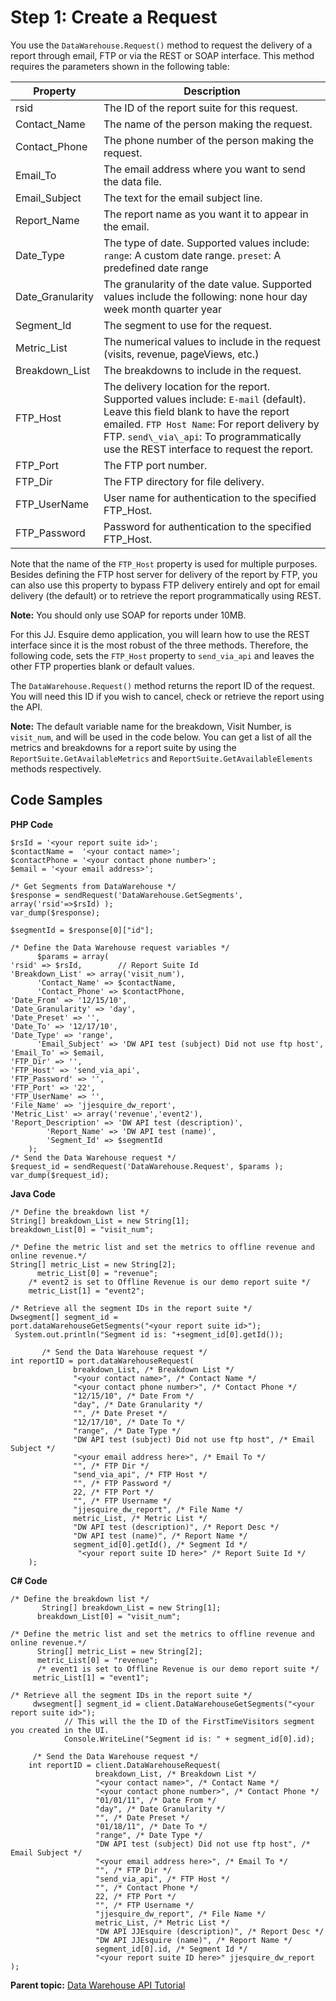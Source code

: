 # Step 1: Create a Request

 

You use the `DataWarehouse.Request()` method to request the delivery of a report through email, FTP or via the REST or SOAP interface. This method requires the parameters shown in the following table:

| Property | Description |
|-------------|---------------|
| rsid | The ID of the report suite for this request. |
| Contact\_Name | The name of the person making the request. |
| Contact\_Phone | The phone number of the person making the request. |
| Email\_To | The email address where you want to send the data file. |
| Email\_Subject | The text for the email subject line. |
| Report\_Name | The report name as you want it to appear in the email. |
| Date\_Type | The type of date. Supported values include: `range`: A custom date range. `preset`: A predefined date range |
| Date\_Granularity | The granularity of the date value. Supported values include the following: none hour day week month quarter year |
| Segment\_Id | The segment to use for the request. |
| Metric\_List | The numerical values to include in the request \(visits, revenue, pageViews, etc.\) |
| Breakdown\_List | The breakdowns to include in the request. |
| FTP\_Host | The delivery location for the report. Supported values include: `E-mail` \(default\). Leave this field blank to have the report emailed. `FTP Host Name`: For report delivery by FTP. `send\_via\_api`: To programmatically use the REST interface to request the report. |
| FTP\_Port | The FTP port number. |
| FTP\_Dir | The FTP directory for file delivery. |
| FTP\_UserName | User name for authentication to the specified FTP\_Host. |
| FTP\_Password | Password for authentication to the specified FTP\_Host. |

Note that the name of the `FTP_Host` property is used for multiple purposes. Besides defining the FTP host server for delivery of the report by FTP, you can also use this property to bypass FTP delivery entirely and opt for email delivery \(the default\) or to retrieve the report programmatically using REST.

**Note:** You should only use SOAP for reports under 10MB.

For this JJ. Esquire demo application, you will learn how to use the REST interface since it is the most robust of the three methods. Therefore, the following code, sets the `FTP_Host` property to `send_via_api` and leaves the other FTP properties blank or default values.

The `DataWarehouse.Request()` method returns the report ID of the request. You will need this ID if you wish to cancel, check or retrieve the report using the API.

**Note:** The default variable name for the breakdown, Visit Number, is `visit_num`, and will be used in the code below. You can get a list of all the metrics and breakdowns for a report suite by using the `ReportSuite.GetAvailableMetrics` and `ReportSuite.GetAvailableElements` methods respectively.

## Code Samples

**PHP Code** 

```
$rsId = '<your report suite id>'; 
$contactName =  '<your contact name>';
$contactPhone = '<your contact phone number>';
$email = '<your email address>';

/* Get Segments from DataWarehouse */
$response = sendRequest('DataWarehouse.GetSegments', array('rsid'=>$rsId) );
var_dump($response);
    
$segmentId = $response[0]["id"];

/* Define the Data Warehouse request variables */
      $params = array(
'rsid' => $rsId,        // Report Suite Id
'Breakdown_List' => array('visit_num'),
      'Contact_Name' => $contactName,
      'Contact_Phone' => $contactPhone,
'Date_From' => '12/15/10',
'Date_Granularity' => 'day',
'Date_Preset' => '',
'Date_To' => '12/17/10',
'Date_Type' => 'range',
      'Email_Subject' => 'DW API test (subject) Did not use ftp host',
'Email_To' => $email,
'FTP_Dir' => '',
'FTP_Host' => 'send_via_api',
'FTP_Password' => '',
'FTP_Port' => '22',
'FTP_UserName' => '',
'File_Name' => 'jjesquire_dw_report',
'Metric_List' => array('revenue','event2'),
'Report_Description' => 'DW API test (description)',
   		'Report_Name' => 'DW API test (name)',
   		'Segment_Id' => $segmentId
   	);
/* Send the Data Warehouse request */
$request_id = sendRequest('DataWarehouse.Request', $params );
var_dump($request_id);

```

**Java Code** 

```
/* Define the breakdown list */
String[] breakdown_List = new String[1];
breakdown_List[0] = "visit_num";

/* Define the metric list and set the metrics to offline revenue and online revenue.*/	
String[] metric_List = new String[2];
      metric_List[0] = "revenue";
	/* event2 is set to Offline Revenue is our demo report suite */
	metric_List[1] = "event2";

/* Retrieve all the segment IDs in the report suite */
Dwsegment[] segment_id = 
port.dataWarehouseGetSegments("<your report suite id>");
 System.out.println("Segment id is: "+segment_id[0].getId());	

       /* Send the Data Warehouse request */
int reportID = port.dataWarehouseRequest(
		      breakdown_List, /* Breakdown List */
		      "<your contact name>", /* Contact Name */
		      "<your contact phone number>", /* Contact Phone */
		      "12/15/10", /* Date From */
		      "day", /* Date Granularity */
		      "", /* Date Preset */
		      "12/17/10", /* Date To */
		      "range", /* Date Type */
		      "DW API test (subject) Did not use ftp host", /* Email Subject */
		      "<your email address here>", /* Email To */
		      "", /* FTP Dir */
		      "send_via_api", /* FTP Host */
		      "", /* FTP Password */
		      22, /* FTP Port */
		      "", /* FTP Username */
		      "jjesquire_dw_report", /* File Name */
		      metric_List, /* Metric List */
		      "DW API test (description)", /* Report Desc */
		      "DW API test (name)", /* Report Name */
		      segment_id[0].getId(), /* Segment Id */
		       "<your report suite ID here>" /* Report Suite Id */
	);

```

**C\# Code** 

```
/* Define the breakdown list */
       String[] breakdown_List = new String[1];
      breakdown_List[0] = "visit_num";

/* Define the metric list and set the metrics to offline revenue and online revenue.*/	
      String[] metric_List = new String[2];
      metric_List[0] = "revenue";
      /* event1 is set to Offline Revenue is our demo report suite */
     metric_List[1] = "event1";

/* Retrieve all the segment IDs in the report suite */
     dwsegment[] segment_id = client.DataWarehouseGetSegments("<your report suite id>");
            // This will the the ID of the FirstTimeVisitors segment you created in the UI.
            Console.WriteLine("Segment id is: " + segment_id[0].id);

     /* Send the Data Warehouse request */
    int reportID = client.DataWarehouseRequest(
                   breakdown_List, /* Breakdown List */
                   "<your contact name>", /* Contact Name */
                   "<your contact phone number>", /* Contact Phone */
                   "01/01/11", /* Date From */
                   "day", /* Date Granularity */
                   "", /* Date Preset */
                   "01/18/11", /* Date To */
                   "range", /* Date Type */
                   "DW API test (subject) Did not use ftp host", /* Email Subject */
                   "<your email address here>", /* Email To */
                   "", /* FTP Dir */
                   "send_via_api", /* FTP Host */
                   "", /* Contact Phone */
                   22, /* FTP Port */
                   "", /* FTP Username */
                   "jjesquire_dw_report", /* File Name */
                   metric_List, /* Metric List */
                   "DW API JJEsquire (description)", /* Report Desc */
                   "DW API JJEsquire (name)", /* Report Name */
                   segment_id[0].id, /* Segment Id */
                   "<your report suite ID here>" jjesquire_dw_report                );

```

**Parent topic:** [Data Warehouse API Tutorial](c_data_warehouse_API_tutorial.md)

